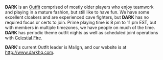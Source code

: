 **DARK** is an [Outfit](Outfit "wikilink") comprised of mostly older
players who enjoy teamwork and playing in a mature fashion, but still
like to have fun. We have some excellent cloakers and are experienced
cave fighters, but **DARK** has no required focus or certs to join.
Prime playing time is 8 pm to 11 pm EST, but with members in multiple
timezones, we have people on much of the time. **DARK** has periodic
theme outfit nights as well as scheduled joint operations with
[Celestial Fire](Celestial_Fire "wikilink").

**DARK**'s current Outfit leader is Malign, and our website is at
<http://www.darkhq.com>.